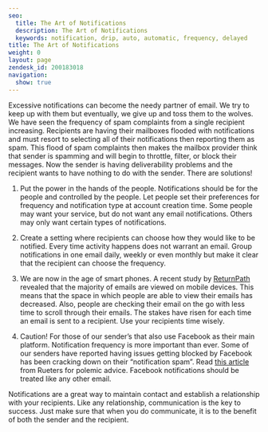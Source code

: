 ```yaml
---
seo:
  title: The Art of Notifications
  description: The Art of Notifications
  keywords: notification, drip, auto, automatic, frequency, delayed
title: The Art of Notifications
weight: 0
layout: page
zendesk_id: 200183018
navigation:
  show: true
---
```


Excessive notifications can become the needy partner of email. We try to keep up with them but eventually, we give up and toss them to the wolves. We have seen the frequency of spam complaints from a single recipient increasing. Recipients are having their mailboxes flooded with notifications and must resort to selecting all of their notifications then reporting them as spam. This flood of spam complaints then makes the mailbox provider think that sender is spamming and will begin to throttle, filter, or block their messages. Now the sender is having deliverability problems and the recipient wants to have nothing to do with the sender. There are solutions!

1. Put the power in the hands of the people. Notifications should be for the people and controlled by the people. Let people set their preferences for frequency and notification type at account creation time. Some people may want your service, but do not want any email notifications. Others may only want certain types of notifications.

2. Create a setting where recipients can choose how they would like to be notified. Every time activity happens does not warrant an email. Group notifications in one email daily, weekly or even monthly but make it clear that the recipient can choose the frequency.

3. We are now in the age of smart phones. A recent study by [ReturnPath](http://www.returnpath.com/wp-content/uploads/resource/email-mostly-mobile/Return-Path-Email-Mostly-Mobile1.jpg) revealed that the majority of emails are viewed on mobile devices. This means that the space in which people are able to view their emails has decreased. Also, people are checking their email on the go with less time to scroll through their emails. The stakes have risen for each time an email is sent to a recipient. Use your recipients time wisely.

4. Caution! For those of our sender’s that also use Facebook as their main platform. Notification frequency is more important than ever. Some of our senders have reported having issues getting blocked by Facebook has been cracking down on their “notification spam”. Read [this article](http://www.huffingtonpost.com/2013/03/11/facebook-apps_n_2850893.html) from Rueters for polemic advice. Facebook notifications should be treated like any other email.

Notifications are a great way to maintain contact and establish a relationship with your recipients. Like any relationship, communication is the key to success. Just make sure that when you do communicate, it is to the benefit of both the sender and the recipient.

